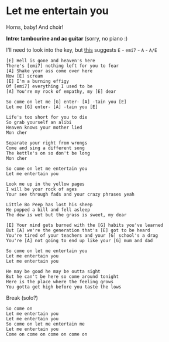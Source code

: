 # Let me entertain you

Horns, baby! And choir!

**Intro: tambourine and ac guitar** (sorry, no piano :)

I'll need to look into the key, but [this](https://tabs.ultimate-guitar.com/r/robbie_williams/let_me_entertain_you_ver5_crd.htm) suggests `E` - `emi7` - `A` - `A/E`

```
[E] Hell is gone and heaven's here
There's [emi7] nothing left for you to fear
[A] Shake your ass come over here
Now [E] scream
[E] I'm a burning effigy
Of [emi7] everything I used to be
[A] You're my rock of empathy, my [E] dear

So come on let me [G] enter- [A] -tain you [E]
Let me [G] enter- [A] -tain you [E]

Life's too short for you to die
So grab yourself an alibi
Heaven knows your mother lied
Mon cher

Separate your right from wrongs
Come and sing a different song
The kettle's on so don't be long
Mon cher

So come on let me entertain you
Let me entertain you

Look me up in the yellow pages
I will be your rock of ages
Your see through fads and your crazy phrases yeah

Little Bo Peep has lost his sheep
He popped a bill and fell asleep
The dew is wet but the grass is sweet, my dear

[E] Your mind gets burned with the [G] habits you've learned
But [A] we're the generation that's [E] got to be heard
You're tired of your teachers and your [G] school's a drag
You're [A] not going to end up like your [G] mum and dad

So come on let me entertain you
Let me entertain you
Let me entertain you

He may be good he may be outta sight
But he can't be here so come around tonight
Here is the place where the feeling grows
You gotta get high before you taste the lows
```

Break (solo?)

```
So come on
Let me entertain you
Let me entertain you
So come on let me entertain me
Let me entertain you
Come on come on come on come on
```

